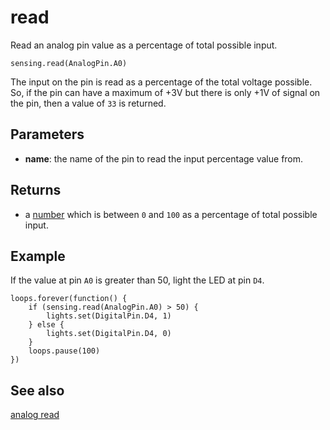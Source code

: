 # read

Read an analog pin value as a percentage of total possible input.

```sig
sensing.read(AnalogPin.A0)
```

The input on the pin is read as a percentage of the total voltage possible. So, if the pin can have a maximum of +3V but there is only +1V of signal on the pin, then a value of `33` is returned.

## Parameters

* **name**: the name of the pin to read the input percentage value from.

## Returns

* a [number](/types/number) which is between `0` and `100` as a percentage of total possible input.

## Example

If the value at pin `A0` is greater than 50, light the LED at pin `D4`.

```blocks
loops.forever(function() {
    if (sensing.read(AnalogPin.A0) > 50) {
        lights.set(DigitalPin.D4, 1)
    } else {
        lights.set(DigitalPin.D4, 0)
    }
    loops.pause(100)
})
```

## See also

[analog read](/reference/pins/analog-read)